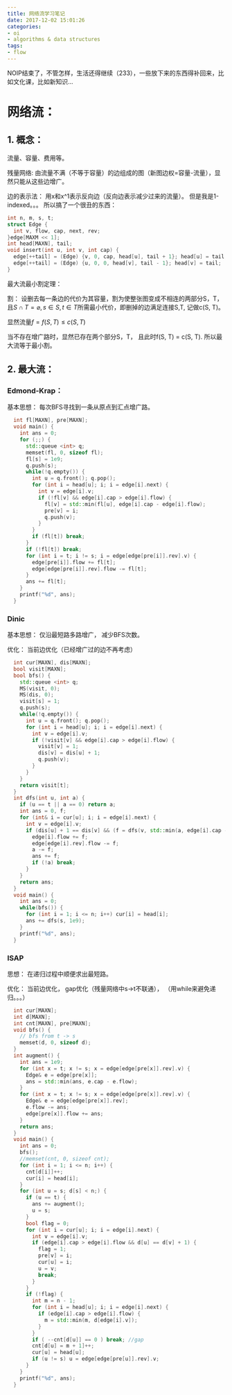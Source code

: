 ```yaml
---
title: 网络流学习笔记
date: 2017-12-02 15:01:26
categories:
- oi
- algorithms & data structures
tags:
- flow
---
```


NOIP结束了，不管怎样，生活还得继续（233），一些放下来的东西得补回来，比如文化课，比如新知识...

<!-- more -->

# 网络流：

## 1. 概念：

流量、容量、费用等。

残量网络: 由流量不满（不等于容量）的边组成的图（新图边权=容量-流量），显然只能从这些边增广。

边的表示法： 用x和x^1表示反向边（反向边表示减少过来的流量）。
但是我是1-indexed。。。
所以搞了一个很丑的东西：
``` cpp
int n, m, s, t;
struct Edge { 
  int v, flow, cap, next, rev;
}edge[MAXM << 1];
int head[MAXN], tail;
void insert(int u, int v, int cap) {
  edge[++tail] = (Edge) {v, 0, cap, head[u], tail + 1}; head[u] = tail;
  edge[++tail] = (Edge) {u, 0, 0, head[v], tail - 1}; head[v] = tail;
}
```

最大流最小割定理：

割： 设删去每一条边的代价为其容量，割为使整张图变成不相连的两部分S，T，且$S \cap T = \varnothing, s \in S, t \in T$所需最小代价，即删掉的边满足连接S,T, 记做c(S, T)。

显然流量$f = f(S, T) \leq c(S, T)$

当不存在增广路时，显然已存在两个部分S，T， 且此时f(S, T) = c(S, T). 所以最大流等于最小割。

## 2. 最大流：

### Edmond-Krap：

基本思想： 每次BFS寻找到一条从原点到汇点增广路。

```cpp Edmond-Krap
  int fl[MAXN], pre[MAXN];
  void main() {
    int ans = 0;
    for (;;) {
      std::queue <int> q;
      memset(fl, 0, sizeof fl);
      fl[s] = 1e9;
      q.push(s);
      while(!q.empty()) {
        int u = q.front(); q.pop();
        for (int i = head[u]; i; i = edge[i].next) {
          int v = edge[i].v;
          if (!fl[v] && edge[i].cap > edge[i].flow) {
            fl[v] = std::min(fl[u], edge[i].cap - edge[i].flow);
            pre[v] = i;
            q.push(v);
          }
        }
        if (fl[t]) break;
      }
      if (!fl[t]) break;
      for (int i = t; i != s; i = edge[edge[pre[i]].rev].v) {
        edge[pre[i]].flow += fl[t];
        edge[edge[pre[i]].rev].flow -= fl[t];
      }
      ans += fl[t];
    }
    printf("%d", ans);
  }
```

### Dinic

基本思想： 仅沿最短路多路增广， 减少BFS次数。

优化： 当前边优化（已经增广过的边不再考虑）

```cpp Dinic
  int cur[MAXN], dis[MAXN];
  bool visit[MAXN];
  bool bfs() {
    std::queue <int> q;
    MS(visit, 0);
    MS(dis, 0);
    visit[s] = 1;
    q.push(s);
    while(!q.empty()) {
      int u = q.front(); q.pop();
      for (int i = head[u]; i; i = edge[i].next) {
        int v = edge[i].v;
        if (!visit[v] && edge[i].cap > edge[i].flow) {
          visit[v] = 1;
          dis[v] = dis[u] + 1;
          q.push(v);
        }
      }
    }
    return visit[t];
  }
  int dfs(int u, int a) {
    if (u == t || a == 0) return a;
    int ans = 0, f;
    for (int& i = cur[u]; i; i = edge[i].next) {
      int v = edge[i].v;
      if (dis[u] + 1 == dis[v] && (f = dfs(v, std::min(a, edge[i].cap - edge[i].flow))) > 0) {
        edge[i].flow += f;
        edge[edge[i].rev].flow -= f;
        a -= f;
        ans += f;
        if (!a) break;
      }
    }
    return ans;
  }
  void main() {
    int ans = 0;
    while(bfs()) {
      for (int i = 1; i <= n; i++) cur[i] = head[i];
      ans += dfs(s, 1e9);
    }
    printf("%d", ans);
  }
```

### ISAP

思想： 在递归过程中顺便求出最短路。

优化： 当前边优化， gap优化（残量网络中s->t不联通）， （用while来避免递归。。。）

```cpp
  int cur[MAXN];
  int d[MAXN];
  int cnt[MAXN], pre[MAXN];
  void bfs() {
    // bfs from t -> s 
    memset(d, 0, sizeof d);
  }
  int augment() {
    int ans = 1e9;
    for (int x = t; x != s; x = edge[edge[pre[x]].rev].v) {
      Edge& e = edge[pre[x]];
      ans = std::min(ans, e.cap - e.flow);
    }
    for (int x = t; x != s; x = edge[edge[pre[x]].rev].v) {
      Edge& e = edge[edge[pre[x]].rev];
      e.flow -= ans;
      edge[pre[x]].flow += ans;
    }
    return ans;
  }
  void main() {
    int ans = 0;
    bfs();
    //memset(cnt, 0, sizeof cnt);
    for (int i = 1; i <= n; i++) {
      cnt[d[i]]++;
      cur[i] = head[i];
    }
    for (int u = s; d[s] < n;) {
      if (u == t) {
        ans += augment();
        u = s;
      }
      bool flag = 0;
      for (int i = cur[u]; i; i = edge[i].next) {
        int v = edge[i].v;
        if (edge[i].cap > edge[i].flow && d[u] == d[v] + 1) {
          flag = 1;
          pre[v] = i;
          cur[u] = i;
          u = v;
          break;
        }
      }
      if (!flag) {
        int m = n - 1;
        for (int i = head[u]; i; i = edge[i].next) {
          if (edge[i].cap > edge[i].flow) {
            m = std::min(m, d[edge[i].v]);
          }
        }
        if ( --cnt[d[u]] == 0 ) break; //gap
        cnt[d[u] = m + 1]++;
        cur[u] = head[u];
        if (u != s) u = edge[edge[pre[u]].rev].v;
      }
    }
    printf("%d", ans);
  }

```
